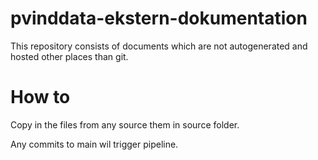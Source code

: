 # pvinddata-ekstern-dokumentation

This repository consists of documents which are not autogenerated and hosted other places than git.

# How to

Copy in the files from any source them in source folder.

Any commits to main wil trigger pipeline. 
